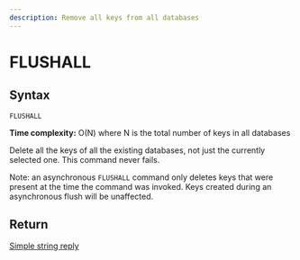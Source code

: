 ```yaml
---
description: Remove all keys from all databases
---
```


# FLUSHALL

## Syntax

    FLUSHALL

**Time complexity:** O(N) where N is the total number of keys in all databases

Delete all the keys of all the existing databases, not just the currently selected one.
This command never fails.

Note: an asynchronous `FLUSHALL` command only deletes keys that were present at the time the command was invoked. Keys created during an asynchronous flush will be unaffected.

## Return

[Simple string reply](https://redis.io/docs/reference/protocol-spec#resp-simple-strings)